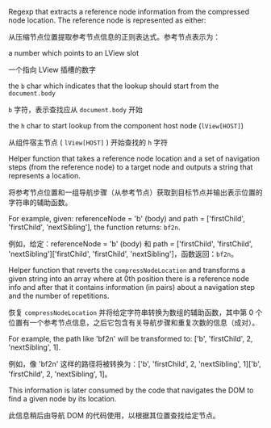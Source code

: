 Regexp that extracts a reference node information from the compressed node location.
The reference node is represented as either:

从压缩节点位置提取参考节点信息的正则表达式。参考节点表示为：

a number which points to an LView slot

一个指向 LView 插槽的数字

the `b` char which indicates that the lookup should start from the `document.body`

`b` 字符，表示查找应从 `document.body` 开始

the `h` char to start lookup from the component host node \(`lView[HOST]`\)

从组件宿主节点 \( `lView[HOST]` \) 开始查找的 `h` 字符

Helper function that takes a reference node location and a set of navigation steps
\(from the reference node\) to a target node and outputs a string that represents
a location.

将参考节点位置和一组导航步骤（从参考节点）获取到目标节点并输出表示位置的字符串的辅助函数。

For example, given: referenceNode = 'b' \(body\) and path = ['firstChild', 'firstChild',
'nextSibling'], the function returns: `bf2n`.

例如，给定：referenceNode = 'b' \(body\) 和 path = ['firstChild', 'firstChild', 'nextSibling']['firstChild', 'firstChild',
'nextSibling']，函数返回：`bf2n`。

Helper function that reverts the `compressNodeLocation` and transforms a given
string into an array where at 0th position there is a reference node info and
after that it contains information \(in pairs\) about a navigation step and the
number of repetitions.

恢复 `compressNodeLocation` 并将给定字符串转换为数组的辅助函数，其中第 0 个位置有一个参考节点信息，之后它包含有关导航步骤和重复次数的信息（成对）。

For example, the path like 'bf2n' will be transformed to:
['b', 'firstChild', 2, 'nextSibling', 1].

例如，像 'bf2n' 这样的路径将被转换为：['b', 'firstChild', 2, 'nextSibling', 1]['b', 'firstChild', 2, 'nextSibling', 1]。

This information is later consumed by the code that navigates the DOM to find
a given node by its location.

此信息稍后由导航 DOM 的代码使用，以根据其位置查找给定节点。